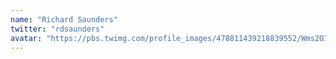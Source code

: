 ```yaml
---
name: "Richard Saunders"
twitter: "rdsaunders"
avatar: "https://pbs.twimg.com/profile_images/478811439218839552/Wms2OIlA_200x200.jpeg"
---
```

